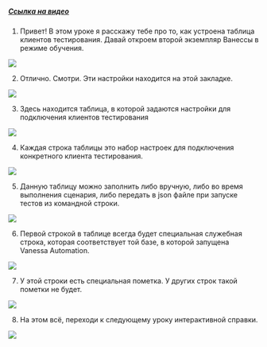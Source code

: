 ﻿##### [Ссылка на видео](https://youtu.be/G6xnRJIHB_4)

001. Привет! В этом уроке я расскажу тебе про то, как устроена таблица клиентов тестирования. Давай откроем второй экземпляр Ванессы в режиме обучения.

![](https://vanessa-files.do.bit-erp.ru/Doc/1.2.041.1/MD/Глава02/images/000_КакУстроенаТаблицаКлиентовТестированияВводная.png)

002. Отлично. Смотри. Эти настройки находится на этой закладке.

![](https://vanessa-files.do.bit-erp.ru/Doc/1.2.041.1/MD/Глава02/images/004_КакУстроенаТаблицаКлиентовТестированияВводная.png)

003. Здесь находится таблица, в которой задаются настройки для подключения клиентов тестирования

![](https://vanessa-files.do.bit-erp.ru/Doc/1.2.041.1/MD/Глава02/images/011_КакУстроенаТаблицаКлиентовТестированияВводная.png)

004. Каждая строка таблицы это набор настроек для подключения конкретного клиента тестирования.

![](https://vanessa-files.do.bit-erp.ru/Doc/1.2.041.1/MD/Глава02/images/013_КакУстроенаТаблицаКлиентовТестированияВводная.png)

005. Данную таблицу можно заполнить либо вручную, либо во время выполнения сценария, либо передать в json файле при запуске тестов из командной строки.

![](https://vanessa-files.do.bit-erp.ru/Doc/1.2.041.1/MD/Глава02/images/014_КакУстроенаТаблицаКлиентовТестированияВводная.png)

006. Первой строкой в таблице всегда будет специальная служебная строка, которая соответствует той базе, в которой запущена Vanessa Automation.

![](https://vanessa-files.do.bit-erp.ru/Doc/1.2.041.1/MD/Глава02/images/015_КакУстроенаТаблицаКлиентовТестированияВводная.png)

007. У этой строки есть специальная пометка. У других строк такой пометки не будет.

![](https://vanessa-files.do.bit-erp.ru/Doc/1.2.041.1/MD/Глава02/images/018_КакУстроенаТаблицаКлиентовТестированияВводная.png)

008. На этом всё, переходи к следующему уроку интерактивной справки.

![](https://vanessa-files.do.bit-erp.ru/Doc/1.2.041.1/MD/Глава02/images/021_КакУстроенаТаблицаКлиентовТестированияВводная.png)

